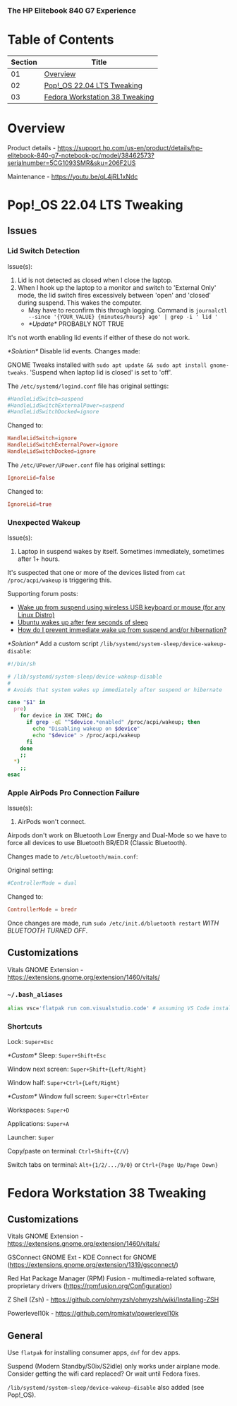 ### The HP Elitebook 840 G7 Experience

# Table of Contents

| Section | Title |
| ------- | ----- |
| 01 | [Overview](#01) |
| 02 | [Pop!_OS 22.04 LTS Tweaking](#02) |
| 03 | [Fedora Workstation 38 Tweaking](#03) |

<a id="01"></a>
# Overview

Product details - https://support.hp.com/us-en/product/details/hp-elitebook-840-g7-notebook-pc/model/38462573?serialnumber=5CG1093SMR&sku=206F2US

Maintenance - https://youtu.be/qL4jRL1xNdc

<a id="02"></a>
# Pop!_OS 22.04 LTS Tweaking

## Issues

### Lid Switch Detection

Issue(s):
1. Lid is not detected as closed when I close the laptop.
2. When I hook up the laptop to a monitor and switch to 'External Only' mode, the lid switch fires excessively between 'open' and 'closed' during suspend. This wakes the computer.
    - May have to reconfirm this through logging. Command is `journalctl --since '{YOUR_VALUE} {minutes/hours} ago' | grep -i ' lid '`
    - *\*Update\** PROBABLY NOT TRUE

It's not worth enabling lid events if either of these do not work.

*\*Solution\** Disable lid events. Changes made:

GNOME Tweaks installed with `sudo apt update && sudo apt install gnome-tweaks`. 'Suspend when laptop lid is closed' is set to 'off'.

The `/etc/systemd/logind.conf` file has original settings:

```conf
#HandleLidSwitch=suspend
#HandleLidSwitchExternalPower=suspend
#HandleLidSwitchDocked=ignore
```

Changed to:

```conf
HandleLidSwitch=ignore
HandleLidSwitchExternalPower=ignore
HandleLidSwitchDocked=ignore
```

The `/etc/UPower/UPower.conf` file has original settings:

```conf
IgnoreLid=false
```

Changed to:

```conf
IgnoreLid=true
```

### Unexpected Wakeup

Issue(s):
1. Laptop in suspend wakes by itself. Sometimes immediately, sometimes after 1+ hours.

It's suspected that one or more of the devices listed from `cat /proc/acpi/wakeup` is triggering this.

Supporting forum posts:
- [Wake up from suspend using wireless USB keyboard or mouse (for any Linux Distro)](https://askubuntu.com/questions/848698/wake-up-from-suspend-using-wireless-usb-keyboard-or-mouse-for-any-linux-distro)
- [Ubuntu wakes up after few seconds of sleep](https://askubuntu.com/questions/598236/ubuntu-wakes-up-after-few-seconds-of-sleep)
- [How do I prevent immediate wake up from suspend and/or hibernation?](https://askubuntu.com/questions/148481/how-do-i-prevent-immediate-wake-up-from-suspend-and-or-hibernation)

*\*Solution\** Add a custom script `/lib/systemd/system-sleep/device-wakeup-disable`:


```bash
#!/bin/sh

# /lib/systemd/system-sleep/device-wakeup-disable
#
# Avoids that system wakes up immediately after suspend or hibernate

case "$1" in
  pre)
    for device in XHC TXHC; do
      if grep -qE "^$device.*enabled" /proc/acpi/wakeup; then
        echo "Disabling wakeup on $device" 
        echo "$device" > /proc/acpi/wakeup
      fi
    done
    ;;
  *)
    ;;
esac
```

### Apple AirPods Pro Connection Failure

Issue(s):
1. AirPods won't connect.

Airpods don't work on Bluetooth Low Energy and Dual-Mode so we have to force all devices to use Bluetooth BR/EDR (Classic Bluetooth).

Changes made to `/etc/bluetooth/main.conf`:

Original setting:

```conf
#ControllerMode = dual
```

Changed to:

```conf
ControllerMode = bredr
```

Once changes are made, run `sudo /etc/init.d/bluetooth restart` *WITH BLUETOOTH TURNED OFF*.

## Customizations

Vitals GNOME Extension - https://extensions.gnome.org/extension/1460/vitals/

### `~/.bash_aliases`

```bash
alias vsc='flatpak run com.visualstudio.code' # assuming VS Code installed with Flatpak
```

### Shortcuts

Lock: `Super+Esc`

*\*Custom\** Sleep: `Super+Shift+Esc`

Window next screen: `Super+Shift+{Left/Right}`

Window half: `Super+Ctrl+{Left/Right}`

*\*Custom\** Window full screen: `Super+Ctrl+Enter`

Workspaces: `Super+D`

Applications: `Super+A`

Launcher: `Super`

Copy/paste on terminal: `Ctrl+Shift+{C/V}`

Switch tabs on terminal: `Alt+{1/2/.../9/0}` or `Ctrl+{Page Up/Page Down}`

<a id="03"></a>
# Fedora Workstation 38 Tweaking

## Customizations

Vitals GNOME Extension - https://extensions.gnome.org/extension/1460/vitals/

GSConnect GNOME Ext - KDE Connect for GNOME (https://extensions.gnome.org/extension/1319/gsconnect/)

Red Hat Package Manager (RPM) Fusion - multimedia-related software, proprietary drivers (https://rpmfusion.org/Configuration)

Z Shell (Zsh) - https://github.com/ohmyzsh/ohmyzsh/wiki/Installing-ZSH

Powerlevel10k - https://github.com/romkatv/powerlevel10k

## General

Use `flatpak` for installing consumer apps, `dnf` for dev apps.

Suspend (Modern Standby/S0ix/S2idle) only works under airplane mode. Consider getting the wifi card replaced? Or wait until Fedora fixes.

`/lib/systemd/system-sleep/device-wakeup-disable` also added (see Pop!_OS).
